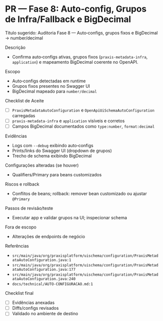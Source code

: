 # PR — Fase 8: Auto‑config, Grupos de Infra/Fallback e BigDecimal

Título sugerido: Auditoria Fase 8 — Auto‑configs, grupos fixos e BigDecimal → number/decimal

Descrição
- Confirma auto‑configs ativas, grupos fixos (`praxis-metadata-infra`, `application`) e mapeamento BigDecimal coerente no OpenAPI.

Escopo
- Auto‑configs detectadas em runtime
- Grupos fixos presentes no Swagger UI
- BigDecimal mapeado para `number/decimal`

Checklist de Aceite
- [ ] `PraxisMetadataAutoConfiguration` e `OpenApiUiSchemaAutoConfiguration` carregadas
- [ ] `praxis-metadata-infra` e `application` visíveis e corretos
- [ ] Campos BigDecimal documentados como `type:number`, `format:decimal`

Evidências
- Logs com `--debug` exibindo auto‑configs
- Prints/links do Swagger UI (dropdown de grupos)
- Trecho de schema exibindo BigDecimal

Configurações alteradas (se houver)
- Qualifiers/Primary para beans customizados

Riscos e rollback
- Conflitos de beans; rollback: remover bean customizado ou ajustar `@Primary`

Passos de revisão/teste
- Executar app e validar grupos na UI; inspecionar schema

Fora de escopo
- Alterações de endpoints de negócio

Referências
- `src/main/java/org/praxisplatform/uischema/configuration/PraxisMetadataAutoConfiguration.java:1`
- `src/main/java/org/praxisplatform/uischema/configuration/PraxisMetadataAutoConfiguration.java:177`
- `src/main/java/org/praxisplatform/uischema/configuration/PraxisMetadataAutoConfiguration.java:240`
- `docs/technical/AUTO-CONFIGURACAO.md:1`

Checklist final
- [ ] Evidências anexadas
- [ ] Diffs/configs revisados
- [ ] Validado no ambiente de destino
